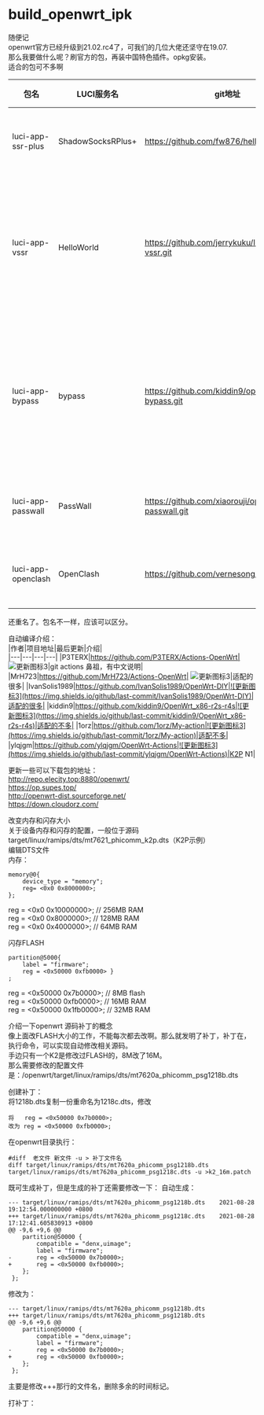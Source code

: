 # build_openwrt_ipk
随便记  
openwrt官方已经升级到21.02.rc4了，可我们的几位大佬还坚守在19.07.  
那么我要做什么呢？刷官方的包，再装中国特色插件。opkg安装。  
适合的包可不多啊  


|包名|LUCI服务名|git地址|更新|备注|编译|
|------|------|------|------|------|------|
|luci-app-ssr-plus|ShadowSocksRPlus+|https://github.com/fw876/helloworld.git|![更新图标1](https://img.shields.io/github/last-commit/fw876/helloworld)|历史悠久的ssrp+|
|luci-app-vssr|HelloWorld|https://github.com/jerrykuku/luci-app-vssr.git|![更新图标2](https://img.shields.io/github/last-commit/jerrykuku/luci-app-vssr)|基于SSRP+,增加了一些方便的服务状态，目的地可访问状态。支持游戏模式UDP中继,支持七组分流，可以给七组分配不同的服务器.|------|
|luci-app-bypass|bypass|https://github.com/kiddin9/openwrt-bypass.git|![更新图标3](https://img.shields.io/github/last-commit/kiddin9/openwrt-bypass)|看起来也是基于SSRP+,支持游戏模式UDP中继，支持Netflix 分流服务器，智能代理SmartDNS ChinaDNS-NG ,支持FPU组件升级。|------|
|luci-app-passwall|PassWall|https://github.com/xiaorouji/openwrt-passwall.git|![更新图标2](https://img.shields.io/github/last-commit/xiaorouji/openwrt-passwall)|也不知道和Lienol大有没有关系|------|
|luci-app-openclash|OpenClash|https://github.com/vernesong/OpenClash.git|![更新图标3](https://img.shields.io/github/last-commit/vernesong/OpenClash)||------|


还重名了。包名不一样，应该可以区分。

自动编译介绍：   
|作者|项目地址|最后更新|介绍|  
|---|---|---|---|
|P3TERX|https://github.com/P3TERX/Actions-OpenWrt| ![更新图标3](https://img.shields.io/github/last-commit/P3TERX/Actions-OpenWrt)|git actions 鼻祖，有中文说明|
|MrH723|https://github.com/MrH723/Actions-OpenWrt| ![更新图标3](https://img.shields.io/github/last-commit/MrH723/Actions-OpenWrt)|适配的很多|
|IvanSolis1989|https://github.com/IvanSolis1989/OpenWrt-DIY|![更新图标3](https://img.shields.io/github/last-commit/IvanSolis1989/OpenWrt-DIY)|适配的很多|
|kiddin9|https://github.com/kiddin9/OpenWrt_x86-r2s-r4s|![更新图标3](https://img.shields.io/github/last-commit/kiddin9/OpenWrt_x86-r2s-r4s)|适配的不多|
|1orz|https://github.com/1orz/My-action|![更新图标3](https://img.shields.io/github/last-commit/1orz/My-action)|适配不多|
|ylqjgm|https://github.com/ylqjgm/OpenWrt-Actions|![更新图标3](https://img.shields.io/github/last-commit/ylqjgm/OpenWrt-Actions)|K2P N1|


更新一些可以下载包的地址：  
http://repo.elecity.top:8880/openwrt/  
https://op.supes.top/  
http://openwrt-dist.sourceforge.net/  
https://down.cloudorz.com/  

改变内存和闪存大小  
关于设备内存和闪存的配置，一般位于源码target/linux/ramips/dts/mt7621_phicomm_k2p.dts（K2P示例）  
编辑DTS文件  
内存：  
```
memory@0{
	device_type = "memory";
	reg= <0x0 0x8000000>;
};
```

reg = <0x0 0x10000000>; // 256MB RAM  
reg = <0x0 0x8000000>; // 128MB RAM  
reg = <0x0 0x4000000>; // 64MB RAM  

闪存FLASH        
```
partition@5000{
	label = "firmware";
	reg = <0x50000 0xfb0000> }
;
```

reg = <0x50000 0x7b0000>; // 8MB flash  
reg = <0x50000 0xfb0000>; // 16MB RAM  
reg = <0x50000 0x1fb0000>; // 32MB RAM  
           
介绍一下openwrt 源码补丁的概念  
像上面改FLASH大小的工作，不能每次都去改啊。那么就发明了补丁，补丁在，执行命令，可以实现自动修改相关源码。  
手边只有一个K2是修改过FLASH的，8M改了16M。   
那么需要修改的配置文件是：/openwrt/target/linux/ramips/dts/mt7620a_phicomm_psg1218b.dts

创建补丁：   
将1218b.dts复制一份重命名为1218c.dts，修改
```
将   reg = <0x50000 0x7b0000>;
改为 reg = <0x50000 0xfb0000>; 
````
在openwrt目录执行：  
```
#diff  老文件 新文件 -u > 补丁文件名
diff target/linux/ramips/dts/mt7620a_phicomm_psg1218b.dts target/linux/ramips/dts/mt7620a_phicomm_psg1218c.dts -u >k2_16m.patch
```
既可生成补丁，但是生成的补丁还需要修改一下：
自动生成：
```
--- target/linux/ramips/dts/mt7620a_phicomm_psg1218b.dts	2021-08-28 19:12:54.000000000 +0800
+++ target/linux/ramips/dts/mt7620a_phicomm_psg1218c.dts	2021-08-28 17:12:41.605830913 +0800
@@ -9,6 +9,6 @@
 	partition@50000 {
 		compatible = "denx,uimage";
 		label = "firmware";
-		reg = <0x50000 0x7b0000>; 
+		reg = <0x50000 0xfb0000>; 
 	};
 };

```
修改为：
```
--- target/linux/ramips/dts/mt7620a_phicomm_psg1218b.dts
+++ target/linux/ramips/dts/mt7620a_phicomm_psg1218b.dts
@@ -9,6 +9,6 @@
 	partition@50000 {
 		compatible = "denx,uimage";
 		label = "firmware";
-		reg = <0x50000 0x7b0000>; 
+		reg = <0x50000 0xfb0000>; 
 	};
 };

```
主要是修改+++那行的文件名，删除多余的时间标记。

打补丁：  
